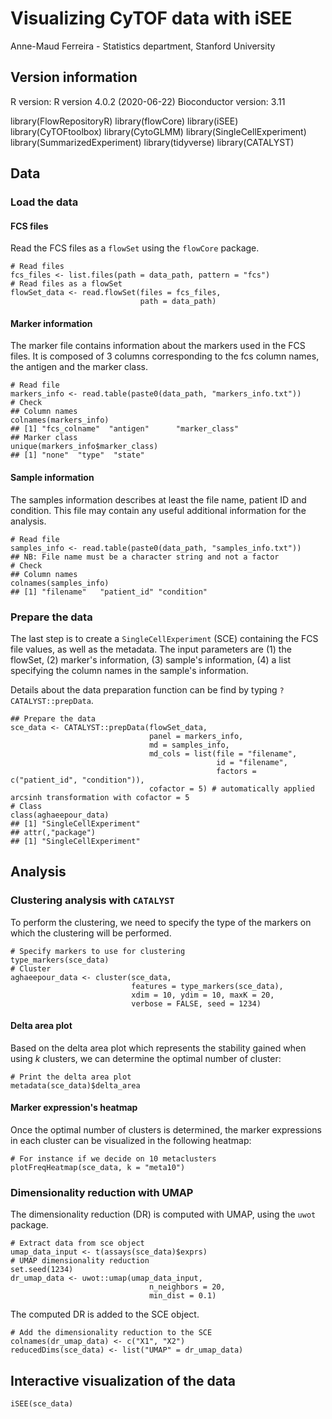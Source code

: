 # Visualizing CyTOF data with iSEE
Anne-Maud Ferreira - Statistics department, Stanford University

## Version information

R version: R version 4.0.2 (2020-06-22) 
Bioconductor version: 3.11

library(FlowRepositoryR)
library(flowCore)
library(iSEE)
library(CyTOFtoolbox)
library(CytoGLMM)
library(SingleCellExperiment)
library(SummarizedExperiment)
library(tidyverse)
library(CATALYST)

## Data

### Load the data

#### FCS files

Read the FCS files as a `flowSet` using the `flowCore` package.

```
# Read files
fcs_files <- list.files(path = data_path, pattern = "fcs")
# Read files as a flowSet
flowSet_data <- read.flowSet(files = fcs_files,
                             path = data_path)
```

#### Marker information

The marker file contains information about the markers used in the FCS files. It is composed of 3 columns corresponding to the fcs column names, the antigen and the marker class.

```
# Read file
markers_info <- read.table(paste0(data_path, "markers_info.txt"))
# Check
## Column names
colnames(markers_info)
## [1] "fcs_colname"  "antigen"      "marker_class"
## Marker class
unique(markers_info$marker_class)
## [1] "none"  "type"  "state"
```

#### Sample information

The samples information describes at least the file name, patient ID and condition. This file may contain any useful additional information for the analysis.

```
# Read file
samples_info <- read.table(paste0(data_path, "samples_info.txt"))
## NB: File name must be a character string and not a factor
# Check
## Column names
colnames(samples_info)
## [1] "filename"   "patient_id" "condition"
```

### Prepare the data

The last step is to create a `SingleCellExperiment` (SCE) containing the FCS file values, as well as the metadata. The input parameters are (1) the flowSet, (2) marker's information, (3) sample's information, (4) a list specifying the column names in the sample's information. 

Details about the data preparation function can be find by typing `?CATALYST::prepData`.

```
## Prepare the data
sce_data <- CATALYST::prepData(flowSet_data,
                               panel = markers_info,
                               md = samples_info,
                               md_cols = list(file = "filename",
                                              id = "filename",
                                              factors = c("patient_id", "condition")),
                               cofactor = 5) # automatically applied arcsinh transformation with cofactor = 5
# Class
class(aghaeepour_data)
## [1] "SingleCellExperiment"
## attr(,"package")
## [1] "SingleCellExperiment"
```

## Analysis

### Clustering analysis with `CATALYST`

To perform the clustering, we need to specify the type of the markers on which the clustering will be performed.

```
# Specify markers to use for clustering
type_markers(sce_data)
# Cluster
aghaeepour_data <- cluster(sce_data, 
                           features = type_markers(sce_data),
                           xdim = 10, ydim = 10, maxK = 20, 
                           verbose = FALSE, seed = 1234)
```

#### Delta area plot

Based on the delta area plot which represents the stability gained when using *k* clusters, we can determine the optimal number of cluster:

```
# Print the delta area plot
metadata(sce_data)$delta_area
```

#### Marker expression's heatmap

Once the optimal number of clusters is determined, the marker expressions in each cluster can be visualized in the following heatmap:

```
# For instance if we decide on 10 metaclusters
plotFreqHeatmap(sce_data, k = "meta10")
```

### Dimensionality reduction with UMAP

The dimensionality reduction (DR) is computed with UMAP, using the `uwot` package.

```
# Extract data from sce object
umap_data_input <- t(assays(sce_data)$exprs)
# UMAP dimensionality reduction
set.seed(1234)
dr_umap_data <- uwot::umap(umap_data_input, 
                               n_neighbors = 20, 
                               min_dist = 0.1)
```

The computed DR is added to the SCE object.

```
# Add the dimensionality reduction to the SCE
colnames(dr_umap_data) <- c("X1", "X2")
reducedDims(sce_data) <- list("UMAP" = dr_umap_data)
```

## Interactive visualization of the data

```
iSEE(sce_data)
```
